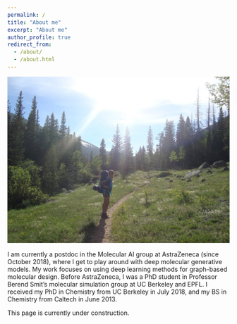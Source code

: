 ```yaml
---
permalink: /
title: "About me"
excerpt: "About me"
author_profile: true
redirect_from: 
  - /about/
  - /about.html
---
```


![Backpacking in the Rockies.](images/about-me-2.jpg)

I am currently a postdoc in the Molecular AI group at AstraZeneca (since October 2018), where I get to play around with deep molecular generative models. My work focuses on using deep learning methods for graph-based molecular design. Before AstraZeneca, I was a PhD student in Professor Berend Smit’s molecular simulation group at UC Berkeley and EPFL. I received my PhD in Chemistry from UC Berkeley in July 2018, and my BS in Chemistry from Caltech in June 2013.

This page is currently under construction.